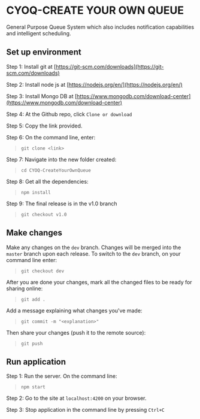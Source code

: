 # CYOQ-CREATE YOUR OWN QUEUE
General Purpose Queue System which also includes notification capabilities and intelligent scheduling.

## Set up environment
Step 1: Install git at [https://git-scm.com/downloads](https://git-scm.com/downloads)

Step 2: Install node js at [https://nodejs.org/en/](https://nodejs.org/en/)

Step 3: Install Mongo DB at [https://www.mongodb.com/download-center](https://www.mongodb.com/download-center)

Step 4: At the Github repo, click ```Clone or download```

Step 5: Copy the link provided.

Step 6: On the command line, enter:
> ```git clone <link>```

Step 7: Navigate into the new folder created:
> ```cd CYOQ-CreateYourOwnQueue```

Step 8: Get all the dependencies:
> ```npm install```

Step 9: The final release is in the v1.0 branch
> ```git checkout v1.0```

## Make changes
Make any changes on the ```dev``` branch. Changes will be merged into the ```master``` branch upon each release. To switch to the ```dev``` branch, on your command line enter:
> ```git checkout dev```

After you are done your changes, mark all the changed files to be ready for sharing online:
> ```git add .```

Add a message explaining what changes you've made:
> ```git commit -m "<explanation>"```

Then share your changes (push it to the remote source):
> ```git push```

## Run application
Step 1: Run the server. On the command line:
> ```npm start```

Step 2: Go to the site at `localhost:4200` on your browser.

Step 3: Stop application in the command line by pressing `Ctrl+C`
